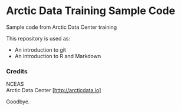 # Arctic Data Training Sample Code
Sample code from Arctic Data Center training

This repository is used as:

* An introduction to git
* An introduction to R and Markdown

### Credits

NCEAS  
Arctic Data Center [http://arcticdata.io]

Goodbye. <end>
